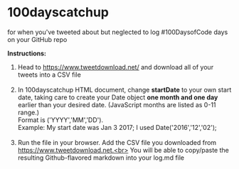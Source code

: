 # 100dayscatchup
for when you've tweeted about but neglected to log #100DaysofCode days on your GitHub repo

**Instructions:**<br>
1. Head to https://www.tweetdownload.net/ and download all of your tweets into a CSV file<br><br>
2. In 100dayscatchup HTML document, change **startDate** to your own start date, taking care to create your Date object **one month and one day** earlier than your desired date. (JavaScript months are listed as 0-11 range.)<br>
Format is ('YYYY','MM','DD').<br>
Example: My start date was Jan 3 2017; I used Date('2016','12','02');<br><br>
3. Run the file in your browser. Add the CSV file you downloaded from https://www.tweetdownload.net.<br> You will be able to copy/paste the resulting Github-flavored markdown into your log.md file<br><br>
